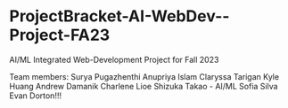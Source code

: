 # ProjectBracket-AI-WebDev--Project-FA23
AI/ML Integrated Web-Development Project for Fall 2023

Team members:
Surya Pugazhenthi
Anupriya Islam
Claryssa Tarigan
Kyle Huang
Andrew Damanik
Charlene Lioe
Shizuka Takao - AI/ML
Sofia Silva
Evan Dorton!!!
